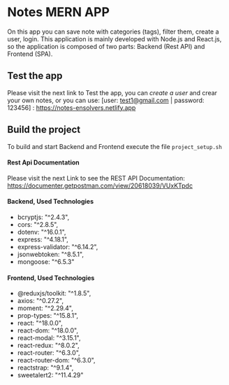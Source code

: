 # Notes MERN APP
On this app you can save note with categories (tags), filter them, create a user, login.
This application is mainly developed with Node.js and React.js, so the application is composed of two parts: Backend (Rest API) and Frontend (SPA).


## Test the app
Please visit the next link to Test the app, you can *create a user* and crear your own notes, or you can use: [user: test1@gmail.com | password: 123456] :
https://notes-ensolvers.netlify.app

## Build the project
To build and start Backend and Frontend execute the file ```project_setup.sh```


#### Rest Api Documentation
Please visit the next Link to see the REST API Documentation:
https://documenter.getpostman.com/view/20618039/VUxKTpdc

#### Backend, Used Technologies
- bcryptjs: "^2.4.3",
- cors: "^2.8.5",
- dotenv: "^16.0.1",
- express: "^4.18.1",
- express-validator: "^6.14.2",
- jsonwebtoken: "^8.5.1",
- mongoose: "^6.5.3"


#### Frontend, Used Technologies
- @reduxjs/toolkit: "^1.8.5",
- axios: "^0.27.2",
- moment: "^2.29.4",
- prop-types: "^15.8.1",
- react: "^18.0.0",
- react-dom: "^18.0.0",
- react-modal: "^3.15.1",
- react-redux: "^8.0.2",
- react-router: "^6.3.0",
- react-router-dom: "^6.3.0",
- reactstrap: "^9.1.4",
- sweetalert2: "^11.4.29"